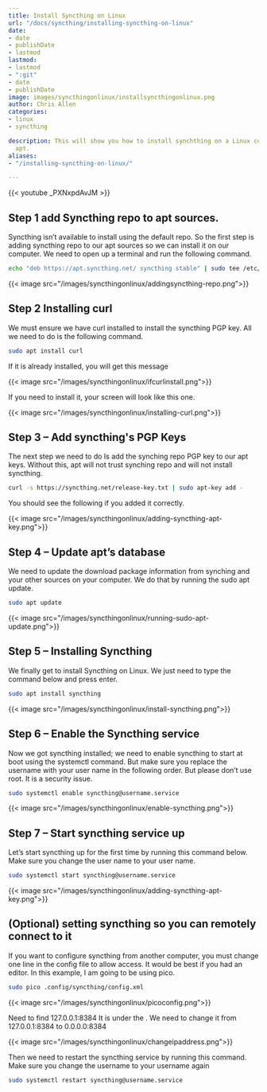 ```yaml
---
title: Install Syncthing on Linux
url: "/docs/syncthing/installing-syncthing-on-linux"
date:
- date
- publishDate
- lastmod
lastmod:
- lastmod
- ":git"
- date
- publishDate
image: images/syncthingonlinux/installsyncthingonlinux.png
author: Chris Allen
categories:
- linux
- syncthing

description: This will show you how to install synchthing on a Linux computer using
  apt.
aliases:
- "/installing-syncthing-on-linux/"

---
```

{{< youtube _PXNxpdAvJM >}}

## Step 1 add Syncthing repo to apt sources.

Syncthing isn’t available to install using the default repo. So the first step is adding syncthing repo to our apt sources so we can install it on our computer. We need to open up a terminal and run the following command.

```bash
echo "deb https://apt.syncthing.net/ syncthing stable" | sudo tee /etc/apt/sources.list.d/syncthing.list
```

{{< image src="/images/syncthingonlinux/addingsyncthing-repo.png">}}

## Step 2 Installing curl

We must ensure we have curl installed to install the syncthing PGP key. All we need to do is the following command.

```bash
sudo apt install curl
```

If it is already installed, you will get this message

{{< image src="/images/syncthingonlinux/ifcurlinstall.png">}}

If you need to install it, your screen will look like this one.

{{< image src="/images/syncthingonlinux/installing-curl.png">}}

## Step 3 – Add syncthing's PGP Keys

The next step we need to do Is add the synching repo PGP key to our apt keys. Without this, apt will not trust synching repo and will not install syncthing.

```bash
curl -s https://syncthing.net/release-key.txt | sudo apt-key add -
```

You should see the following if you added it correctly.

{{< image src="/images/syncthingonlinux/adding-syncthing-apt-key.png">}}

## Step 4 – Update apt’s database

We need to update the download package information from synching and your other sources on your computer. We do that by running the sudo apt update.

```bash
sudo apt update
```

{{< image src="/images/syncthingonlinux/running-sudo-apt-update.png">}}

## Step 5 – Installing Syncthing

We finally get to install Syncthing on Linux. We just need to type the command below and press enter.

```bash
sudo apt install syncthing
```

{{< image src="/images/syncthingonlinux/install-syncthing.png">}}

## Step 6 – Enable the Syncthing service

Now we got syncthing installed; we need to enable syncthing to start at boot using the systemctl command. But make sure you replace the username with your user name in the following order. But please don’t use root. It is a security issue.

```bash
sudo systemctl enable syncthing@username.service
```

{{< image src="/images/syncthingonlinux/enable-syncthing.png">}}

## Step 7 – Start syncthing service up

Let’s start syncthing up for the first time by running this command below. Make sure you change the user name to your user name.

```bash
sudo systemctl start syncthing@username.service
```

{{< image src="/images/syncthingonlinux/adding-syncthing-apt-key.png">}}

## (Optional) setting syncthing so you can remotely connect to it

If you want to configure syncthing from another computer, you must change one line in the config file to allow access. It would be best if you had an editor. In this example, I am going to be using pico.

```bash
sudo pico .config/syncthing/config.xml
```

{{< image src="/images/syncthingonlinux/picoconfig.png">}}

Need to find 127.0.0.1:8384 It is under the <gui enabled=true” tls=”false” debuging=”false”>. We need to change it from 127.0.0.1:8384 to 0.0.0.0:8384

{{< image src="/images/syncthingonlinux/changeipaddress.png">}}

Then we need to restart the syncthing service by running this command. Make sure you change the username to your username again

```bash
sudo systemctl restart syncthing@username.service
```
